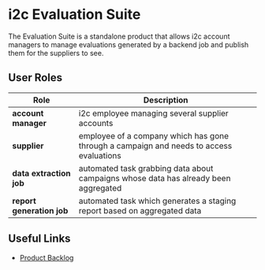 # i2c Evaluation Suite

The Evaluation Suite is a standalone product that allows i2c account managers to manage evaluations generated by a backend job and publish them for the suppliers to see.

## User Roles
| Role | Description |
|--|--|
| **account manager** | i2c employee managing several supplier accounts |
| **supplier** | employee of a company which has gone through a campaign and needs to access evaluations |
| **data extraction job** | automated task grabbing data about campaigns whose data has already been aggregated |
| **report generation job** | automated task which generates a staging report based on aggregated data |

## Useful Links

* [Product Backlog](https://docs.google.com/spreadsheets/d/1Snrm_AdeiC6smQeuW9KfarTm4SEOZTIaBgNdgmvNCZU/edit#gid=0)
